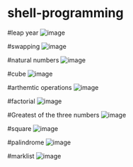 # shell-programming
#leap year
![image](https://user-images.githubusercontent.com/123438408/214487789-a4a223b0-c495-4e98-b2d1-b0e3d9938eb3.png)


#swapping
![image](https://user-images.githubusercontent.com/123438408/214488112-57626a3d-53ca-47fa-8de2-02558f3ca904.png)


#natural numbers
![image](https://user-images.githubusercontent.com/123438408/214488464-37d10e0b-eaee-4930-af75-ec354c2fae08.png)


#cube
![image](https://user-images.githubusercontent.com/123438408/214489768-fcda3d97-44c8-41dc-916c-b12d36c18272.png)


#arthemtic operations
![image](https://user-images.githubusercontent.com/123438408/214490711-9178469c-52d1-4972-b757-499247f6cf62.png)


#factorial
![image](https://user-images.githubusercontent.com/123438408/214491092-b07c4755-7840-4d2e-9fb6-e86715716d8a.png)


#Greatest of the three numbers
![image](https://user-images.githubusercontent.com/123438408/214491498-543aec97-162a-4901-b584-997df98aa349.png)


#square
![image](https://user-images.githubusercontent.com/123438408/214493329-0f6f8540-56a2-446c-aaf4-f7083521ab2d.png)


#palindrome
![image](https://user-images.githubusercontent.com/123438408/214509748-b333b981-863e-40bb-8ec5-38a2e2fc87de.png)


#marklist
![image](https://user-images.githubusercontent.com/123438408/214524023-7ddef9cc-94ef-48ad-b8ec-5f4f2c8ad881.png)
